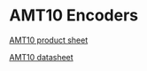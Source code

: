 # AMT10 Encoders
[AMT10 product sheet](https://drive.google.com/file/d/1U2EXTTCcPc63O6boLKNA94f5LLkGI1LD/view)

[AMT10 datasheet](https://drive.google.com/file/d/1UiEz4dpGP1cRIrEzool0JvH-HHCtXAR3/view)

